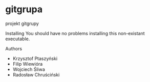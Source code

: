 # gitgrupa
projekt gitgrupy

Installing
You should have no problems installing this non-existant executable.

Authors
- Krzysztof Ptaszyński
- Filip Wiewióra
- Wojciech Śliwa
- Radosław Chruściński
